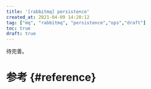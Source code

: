 ```yaml
---
title: '[rabbitmq] persistence'
created_at: 2021-04-09 14:20:12
tag: ["mq", "rabbitmq", "persistence","ops","draft"]
toc: true
draft: true
---
```


待完善。

# 参考 {#reference}